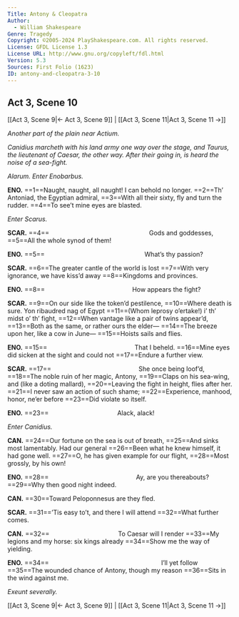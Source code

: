 ```yaml
---
Title: Antony & Cleopatra
Author: 
  - William Shakespeare
Genre: Tragedy
Copyright: ©2005-2024 PlayShakespeare.com. All rights reserved.
License: GFDL License 1.3
License URL: http://www.gnu.org/copyleft/fdl.html
Version: 5.3
Sources: First Folio (1623)
ID: antony-and-cleopatra-3-10
---
```


## Act 3, Scene 10
[[Act 3, Scene 9|← Act 3, Scene 9]] | [[Act 3, Scene 11|Act 3, Scene 11 →]]

*Another part of the plain near Actium.*

*Canidius marcheth with his land army one way over the stage, and Taurus, the lieutenant of Caesar, the other way. After their going in, is heard the noise of a sea-fight.*

*Alarum. Enter Enobarbus.*

**ENO.**
==1==Naught, naught, all naught! I can behold no longer.
==2==Th’ Antoniad, the Egyptian admiral,
==3==With all their sixty, fly and turn the rudder.
==4==To see’t mine eyes are blasted.

*Enter Scarus.*

**SCAR.**
==4==                Gods and goddesses,
==5==All the whole synod of them!

**ENO.**
==5==                What’s thy passion?

**SCAR.**
==6==The greater cantle of the world is lost
==7==With very ignorance, we have kiss’d away
==8==Kingdoms and provinces.

**ENO.**
==8==              How appears the fight?

**SCAR.**
==9==On our side like the token’d pestilence,
==10==Where death is sure. Yon ribaudred nag of Egypt
==11==(Whom leprosy o’ertake!) i’ th’ midst o’ th’ fight,
==12==When vantage like a pair of twins appear’d,
==13==Both as the same, or rather ours the elder⁠—
==14==The breeze upon her, like a cow in June⁠—
==15==Hoists sails and flies.

**ENO.**
==15==              That I beheld.
==16==Mine eyes did sicken at the sight and could not
==17==Endure a further view.

**SCAR.**
==17==              She once being loof’d,
==18==The noble ruin of her magic, Antony,
==19==Claps on his sea-wing, and (like a doting mallard),
==20==Leaving the fight in height, flies after her.
==21==I never saw an action of such shame;
==22==Experience, manhood, honor, ne’er before
==23==Did violate so itself.

**ENO.**
==23==           Alack, alack!

*Enter Canidius.*

**CAN.**
==24==Our fortune on the sea is out of breath,
==25==And sinks most lamentably. Had our general
==26==Been what he knew himself, it had gone well.
==27==O, he has given example for our flight,
==28==Most grossly, by his own!

**ENO.**
==28==              Ay, are you thereabouts?
==29==Why then good night indeed.

**CAN.**
==30==Toward Peloponnesus are they fled.

**SCAR.**
==31==’Tis easy to’t, and there I will attend
==32==What further comes.

**CAN.**
==32==           To Caesar will I render
==33==My legions and my horse: six kings already
==34==Show me the way of yielding.

**ENO.**
==34==                  I’ll yet follow
==35==The wounded chance of Antony, though my reason
==36==Sits in the wind against me.

*Exeunt severally.*

[[Act 3, Scene 9|← Act 3, Scene 9]] | [[Act 3, Scene 11|Act 3, Scene 11 →]]